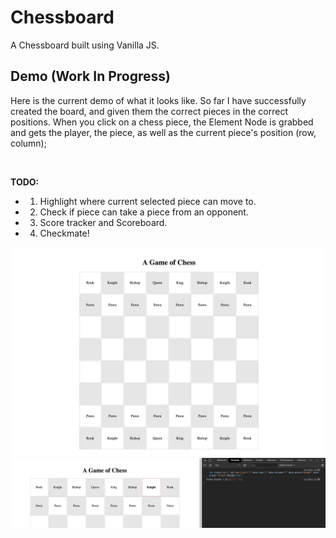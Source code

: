 # Chessboard

A Chessboard built using Vanilla JS.

## Demo (Work In Progress)

Here is the current demo of what it looks like. So far I have successfully created the board, and given them the correct pieces in the correct positions. When you click on a chess piece, the Element Node is grabbed and gets the player, the piece, as well as the current piece's position (row, column);

<br>

**TODO:**
 - 1. Highlight where current selected piece can move to.
 - 2. Check if piece can take a piece from an opponent.
 - 3. Score tracker and Scoreboard.
 - 4. Checkmate!

![demo](https://github.com/ArelySkywalker/Chess-Board/blob/master/demo.png)
![demo2](https://github.com/ArelySkywalker/Chess-Board/blob/master/demo_2.png)